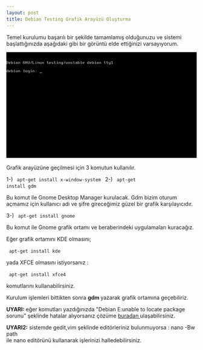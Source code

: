 ```yaml
---
layout: post
title: Debian Testing Grafik Arayüzü Oluşturma
---
```


Temel kurulumu başarılı bir şekilde tamamlamış olduğunuzu ve sistemi başlattığınızda aşağıdaki gibi bir görüntü elde ettiğinizi varsayıyorum.

<img src="/images/debian.gif"/>

Grafik arayüzüne geçilmesi için 3 komutun kullanılır.

1-)
<code> apt-get install x-window-system  </code>
2-)
<code> apt-get install gdm </code>

Bu komut ile Gnome Desktop Manager kurulacak. Gdm bizim oturum açmamız için kullanıcı adı ve şifre gireceğimiz güzel bir grafik karşılayıcıdır.

3-) 
<code> apt-get install gnome </code>

Bu komut ile Gnome grafik ortamı ve beraberindeki uygulamaları kuracağız.

Eğer grafik ortamını KDE olmasını;

<code> apt-get install kde </code>

yada XFCE olmasını istiyorsanız :

<code> apt-get install xfce4 </code>

komutlarını kullanabilirsiniz.

Kurulum işlemleri bittikten sonra <b> gdm </b> yazarak grafik ortamına geçebiliriz.

<b>UYARI:</b> eğer komutları yazdığınızda "Debian E:unable to locate package sorunu" şeklinde hatalar alıyorsanız çözüme
<a href = "http://mogutcan.github.com/902/Debian-E:-unable-to-locate-package-sorunu/"> buradan </a> ulaşabilirsiniz.

<b>UYARI2:</b> sistemde gedit,vim şeklinde editörleriniz bulunmuyorsa :
	nano -Bw path  
ile nano editörünü kullanarak işlerinizi halledebilirsiniz.

 

